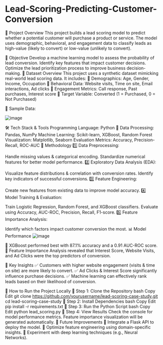 # Lead-Scoring-Predicting-Customer-Conversion


📌 Project Overview
This project builds a lead scoring model to predict whether a potential customer will purchase a product or service. The model uses demographic, behavioral, and engagement data to classify leads as high-value (likely to convert) or low-value (unlikely to convert).

🎯 Objective
Develop a machine learning model to assess the probability of lead conversion.
Identify key features that impact customer decisions.
Optimize the lead prioritization process to improve business decision-making.
📂 Dataset Overview
This project uses a synthetic dataset mimicking real-world lead scoring data. It includes:
🔹 Demographics: Age, Gender, Income, Occupation
🔹 Behavioral Data: Website visits, Time on site, Email interactions, Ad clicks
🔹 Engagement Metrics: Call response, Past purchases, Interest score
🔹 Target Variable: Converted (1 = Purchased, 0 = Not Purchased)

📌 Sample Data:

![image](https://github.com/user-attachments/assets/1251f417-255f-4f49-bd8b-9cee4a848c79)

🛠️ Tech Stack & Tools
Programming Language: Python 🐍
Data Processing: Pandas, NumPy
Machine Learning: Scikit-learn, XGBoost, Random Forest
Visualization: Matplotlib, Seaborn
Evaluation Metrics: Accuracy, Precision-Recall, ROC-AUC
🚀 Methodology
1️⃣ Data Preprocessing:

Handle missing values & categorical encoding.
Standardize numerical features for better model performance.
2️⃣ Exploratory Data Analysis (EDA):

Visualize feature distributions & correlation with conversion rates.
Identify key indicators of successful conversions.
3️⃣ Feature Engineering:

Create new features from existing data to improve model accuracy.
4️⃣ Model Training & Evaluation:

Train Logistic Regression, Random Forest, and XGBoost classifiers.
Evaluate using Accuracy, AUC-ROC, Precision, Recall, F1-score.
5️⃣ Feature Importance Analysis:

Identify which factors impact customer conversion the most.
📊 Model Performance
![image](https://github.com/user-attachments/assets/cf721bb4-01bd-4ec0-9ddf-61ea1c2fc203)

🔹 XGBoost performed best with 87.1% accuracy and a 0.91 AUC-ROC score.
🔹 Feature Importance Analysis revealed that Interest Score, Website Visits, and Ad Clicks were the top predictors of conversion.

📌 Key Insights
✅ Customers with higher website engagement (visits & time on site) are more likely to convert.
✅ Ad Clicks & Interest Score significantly influence purchase decisions.
✅ Machine learning can effectively rank leads based on their likelihood of conversion.

📁 How to Run the Project Locally
🔹 Step 1: Clone the Repository
bash
Copy
Edit
git clone https://github.com/yourusername/lead-scoring-case-study.git
cd lead-scoring-case-study
🔹 Step 2: Install Dependencies
bash
Copy
Edit
pip install -r requirements.txt
🔹 Step 3: Run the Python Script
bash
Copy
Edit
python lead_scoring.py
🔹 Step 4: View Results
Check the console for model performance metrics.
Feature importance visualization will be generated automatically.
🔗 Future Improvements
📌 Integrate a Flask API to deploy the model.
📌 Optimize feature engineering using domain-specific insights.
📌 Experiment with deep learning techniques (e.g., Neural Networks).
